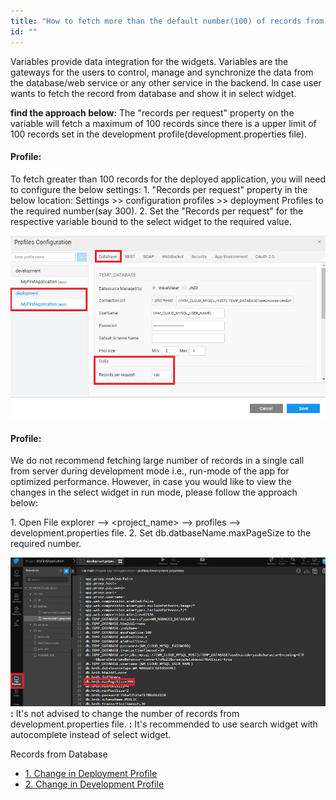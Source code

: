 ```yaml
---
title: "How to fetch more than the default number(100) of records from database?"
id: ""
---
```


Variables provide data integration for the widgets. Variables are the gateways for the users to control, manage and synchronize the data from the database/web service or any other service in the backend. In case user wants to fetch the record from database and show it in select widget.

**find the approach below:** The "records per request" property on the variable will fetch a maximum of 100 records since there is a upper limit of 100 records set in the development profile(development.properties file).

#### **Profile:**

To fetch greater than 100 records for the deployed application, you will need to configure the below settings: 1. "Records per request" property in the below location: Settings >> configuration profiles >> deployment Profiles to the required number(say 300). 2. Set the "Records per request" for the respective variable bound to the select widget to the required value.

[![](../assets/deploymentProfile-1.png)](../assets/deploymentProfile-1.png)

#### **Profile:**

We do not recommend fetching large number of records in a single call from server during development mode i.e., run-mode of the app for optimized performance. However, in case you would like to view the changes in the select widget in run mode, please follow the approach below:

1\. Open File explorer --> <project\_name> --> profiles --> development.properties file. 2. Set db.datbaseName.maxPageSize to the required number.

[![](../assets/developmentprofile.png)](../assets/developmentprofile.png)**:** It's not advised to change the number of records from development.properties file. **:** It's recommended to use search widget with autocomplete instead of select widget.

Records from Database

- [1\. Change in Deployment Profile](#deployment)
- [2\. Change in Development Profile](#development)
